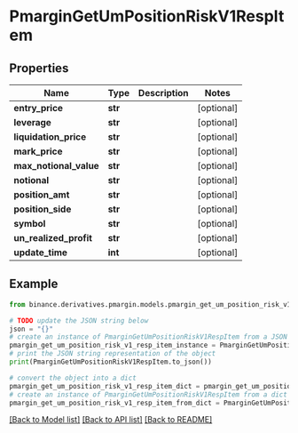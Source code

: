 # PmarginGetUmPositionRiskV1RespItem


## Properties

Name | Type | Description | Notes
------------ | ------------- | ------------- | -------------
**entry_price** | **str** |  | [optional] 
**leverage** | **str** |  | [optional] 
**liquidation_price** | **str** |  | [optional] 
**mark_price** | **str** |  | [optional] 
**max_notional_value** | **str** |  | [optional] 
**notional** | **str** |  | [optional] 
**position_amt** | **str** |  | [optional] 
**position_side** | **str** |  | [optional] 
**symbol** | **str** |  | [optional] 
**un_realized_profit** | **str** |  | [optional] 
**update_time** | **int** |  | [optional] 

## Example

```python
from binance.derivatives.pmargin.models.pmargin_get_um_position_risk_v1_resp_item import PmarginGetUmPositionRiskV1RespItem

# TODO update the JSON string below
json = "{}"
# create an instance of PmarginGetUmPositionRiskV1RespItem from a JSON string
pmargin_get_um_position_risk_v1_resp_item_instance = PmarginGetUmPositionRiskV1RespItem.from_json(json)
# print the JSON string representation of the object
print(PmarginGetUmPositionRiskV1RespItem.to_json())

# convert the object into a dict
pmargin_get_um_position_risk_v1_resp_item_dict = pmargin_get_um_position_risk_v1_resp_item_instance.to_dict()
# create an instance of PmarginGetUmPositionRiskV1RespItem from a dict
pmargin_get_um_position_risk_v1_resp_item_from_dict = PmarginGetUmPositionRiskV1RespItem.from_dict(pmargin_get_um_position_risk_v1_resp_item_dict)
```
[[Back to Model list]](../README.md#documentation-for-models) [[Back to API list]](../README.md#documentation-for-api-endpoints) [[Back to README]](../README.md)


